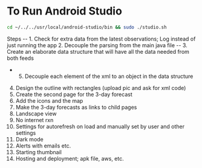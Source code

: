 # To Run Android Studio

```bash
cd ~/../../usr/local/android-studio/bin && sudo ./studio.sh
```

Steps
-- 1. Check for extra data from the latest observations; Log instead of just running the app
2. Decouple the parsing from the main java file
-- 3. Create an elaborate data structure that will have all the data needed from both feeds
- 5. Decouple each element of the xml to an object in the data structure
4. Design the outline with rectangles (upload pic and ask for xml code)
4. Create the second page for the 3-day forecast
4. Add the icons and the map
5. Make the 3-day forecasts as links to child pages
5. Landscape view
6. No internet rxn
7. Settings for autorefresh on load and manually set by user and  other settings
8. Dark mode
9. Alerts with emails etc.
10. Starting thumbnail
11. Hosting and deployment; apk file, aws, etc.

